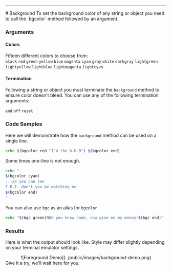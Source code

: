 <hr>
<a name="Background"></a>
# Background
To set the background color of any string or object you need to call the `bgcolor` method followed by an argument.

### Arguments

#### Colors

Fifteen different colors to choose from:<br>
<code class="color-box-black"       >black</code>
<code class="color-box-red"         >red</code>
<code class="color-box-green"       >green</code>
<code class="color-box-yellow"      >yellow</code>
<code class="color-box-blue"        >blue</code>
<code class="color-box-magenta"     >magenta</code>
<code class="color-box-cyan"       >cyan</code>
<code class="color-box-gray"        >gray</code>
<code class="color-box-white"       >white</code>
<code class="color-box-darkgray"    >darkgray</code>
<code class="color-box-lightgreen"  >lightgreen</code>
<code class="color-box-lightyellow" >lightyellow</code>
<code class="color-box-lightblue"   >lightblue</code>
<code class="color-box-lightmagenta">lightmagenta</code>
<code class="color-box-lightcyan"   >lightcyan</code>

#### Termination

Following a string or object you must terminate the `background` method to ensure color doesn't bleed.  You can use any of the following termination arguments:

`end` `off` `reset`

### Code Samples

Here we will demonstrate how the `background` method can be used on a single line.

```bash
echo $(bgcolor red "I'm the O-D-B") $(bgcolor end)
```
Some times one-line is not enough.

```bash
echo "
$(bgcolor cyan)
...as you can see
F.B.I. don't you be watching me
$(bgcolor end)
"
```

You can also use `bgc` as an alias for `bgcolor`

```bash
echo "$(bgc green)NUH you know name, now give me my money!$(bgc end)"
```

### Results

Here is what the output should look like.  Style may differ slightly depending on your terminal emulator settings.
<center>
![Foreground Demo](../public/images/background-demo.png)
</center>
Give it a try, we'll wait here for you.
